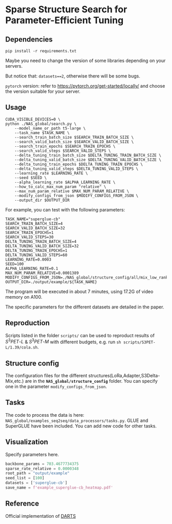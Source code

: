 # Sparse Structure Search for Parameter-Efficient Tuning

## Dependencies

```shell
pip install -r requirements.txt
```
Maybe you need to change the version of some libraries depending on your servers.

But notice that: `datasets==2`, otherwise there will be some bugs.

`pytorch` version: refer to https://pytorch.org/get-started/locally/ and choose the version suitable for your server.


## Usage

```shell
CUDA_VISIBLE_DEVICES=0 \
python ./NAS_global/search.py \
    --model_name_or_path t5-large \
    --task_name $TASK_NAME \
    --search_train_batch_size $SEARCH_TRAIN_BATCH_SIZE \
    --search_valid_batch_size $SEARCH_VALID_BATCH_SIZE \
    --search_train_epochs $SEARCH_TRAIN_EPOCHS \
    --search_valid_steps $SEARCH_VALID_STEPS \
    --delta_tuning_train_batch_size $DELTA_TUNING_TRAIN_BATCH_SIZE \
    --delta_tuning_valid_batch_size $DELTA_TUNING_VALID_BATCH_SIZE \
    --delta_tuning_train_epochs $DELTA_TUNING_TRAIN_EPOCHS \
    --delta_tuning_valid_steps $DELTA_TUNING_VALID_STEPS \
    --learning_rate $LEARNING_RATE \
    --seed $SEED \
    --alpha_learning_rate $ALPHA_LEARNING_RATE \
    --how_to_calc_max_num_param "relative" \
    --max_num_param_relative $MAX_NUM_PARAM_RELATIVE \
    --modify_configs_from_json $MODIFY_CONFIGS_FROM_JSON \
    --output_dir $OUTPUT_DIR
```

For example, you can test with the following parameters:

```shell
TASK_NAME="superglue-cb"
SEARCH_TRAIN_BATCH_SIZE=4
SEARCH_VALID_BATCH_SIZE=32
SEARCH_TRAIN_EPOCHS=1
SEARCH_VALID_STEPS=30
DELTA_TUNING_TRAIN_BATCH_SIZE=4
DELTA_TUNING_VALID_BATCH_SIZE=32
DELTA_TUNING_TRAIN_EPOCHS=1
DELTA_TUNING_VALID_STEPS=60
LEARNING_RATE=0.0003
SEED=100
ALPHA_LEARNING_RATE=0.1
MAX_NUM_PARAM_RELATIVE=0.0001389
MODIFY_CONFIGS_FROM_JSON=./NAS_global/structure_config/all/mix_low_rank.json
OUTPUT_DIR=./output/example/${TASK_NAME}
```

The program will be executed in about 7 minutes, using 17.2G of video memory on A100.

The specific parameters for the different datasets are detailed in the paper.

## Reproduction
Scripts listed in the folder `scripts/` can be used to reproduct results of $S^3PET\text{-} L$ & $S^3PET\text{-}M$ with different budgets, e.g. run `sh scripts/S3PET-L/1.39/cola.sh`.

## Structure config

The configuration files for the different structures(LoRa,Adapter,S3Delta-Mix,etc.) are in the **`NAS_global/structure_config`** folder. You can specify one in the parameter `modify_configs_from_json`.

## Tasks

The code to process the data is here:
`NAS_global/examples_seq2seq/data_processors/tasks.py`. GLUE and SuperGLUE have been included. You can add new code for other tasks.

## Visualization

Specify parameters here.

```python
backbone_params = 703.4677734375
sparse_rate_relative = 0.0000348
root_path = "output/example"
seed_list = [100]
datasets = ['superglue-cb']
save_name = f'example_superglue-cb_heatmap.pdf'
```

## Reference

Official implementation of [DARTS](https://github.com/quark0/darts)
